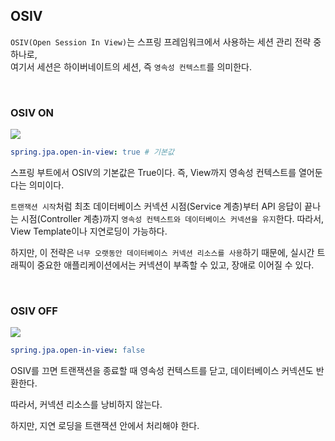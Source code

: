 ## OSIV
`OSIV(Open Session In View)`는 스프링 프레임워크에서 사용하는 세션 관리 전략 중 하나로,  
여기서 세션은 하이버네이트의 세션, 즉 `영속성 컨텍스트`를 의미한다.

<br>

### OSIV ON
![](https://i.imgur.com/5cbNizH.png)
``` yaml
spring.jpa.open-in-view: true # 기본값
```
스프링 부트에서 OSIV의 기본값은 True이다.
즉, View까지 영속성 컨텍스트를 열어둔다는 의미이다.

`트랜잭션 시작`처럼 최초 데이터베이스 커넥션 시점(Service 계층)부터 API 응답이 끝나는 시점(Controller 계층)까지 `영속성 컨텍스트와 데이터베이스 커넥션을 유지`한다.
따라서, View Template이나 지연로딩이 가능하다.

하지만, 이 전략은 `너무 오랫동안 데이터베이스 커넥션 리소스를 사용`하기 때문에, 실시간 트래픽이 중요한 애플리케이션에서는 커넥션이 부족할 수 있고, 장애로 이어질 수 있다.

<br>

### OSIV OFF
![](https://i.imgur.com/OXeSm8L.png)
``` yaml
spring.jpa.open-in-view: false
```
OSIV를 끄면 트랜잭션을 종료할 때 영속성 컨텍스트를 닫고, 데이터베이스 커넥션도 반환한다.  

따라서, 커넥션 리소스를 낭비하지 않는다.  

하지만, 지연 로딩을 트랜잭션 안에서 처리해야 한다.

